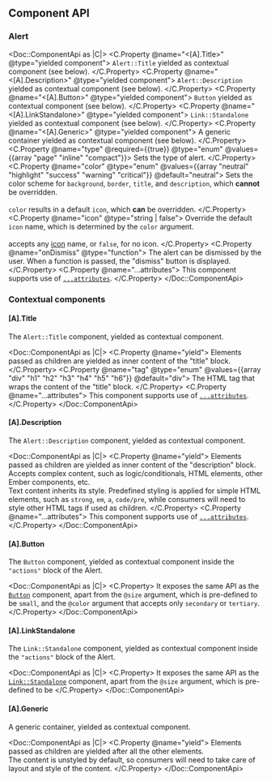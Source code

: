 ## Component API

### Alert

<Doc::ComponentApi as |C|>
  <C.Property @name="<[A].Title>" @type="yielded component">
    `Alert::Title` yielded as contextual component (see below).
  </C.Property>
  <C.Property @name="<[A].Description>" @type="yielded component">
    `Alert::Description` yielded as contextual component (see below).
  </C.Property>
  <C.Property @name="<[A].Button>" @type="yielded component">
    `Button` yielded as contextual component (see below).
  </C.Property>
  <C.Property @name="<[A].LinkStandalone>" @type="yielded component">
    `Link::Standalone` yielded as contextual component (see below).
  </C.Property>
  <C.Property @name="<[A].Generic>" @type="yielded component">
    A generic container yielded as contextual component (see below).
  </C.Property>
  <C.Property @name="type" @required={{true}} @type="enum" @values={{array "page" "inline" "compact"}}>
    Sets the type of alert.
  </C.Property>
  <C.Property @name="color" @type="enum" @values={{array "neutral" "highlight" "success" "warning" "critical"}} @default="neutral">
    Sets the color scheme for `background`, `border`, `title`, and `description`, which **cannot** be overridden.<br/><br/>`color` results in a default `icon`, which **can** be overridden.
  </C.Property>
  <C.Property @name="icon" @type="string | false">
    Override the default `icon` name, which is determined by the `color` argument.<br/><br/>accepts any [icon](/icons/library) name, or `false`, for no icon.
  </C.Property>
  <C.Property @name="onDismiss" @type="function">
    The alert can be dismissed by the user. When a function is passed, the "dismiss" button is displayed.
  </C.Property>
  <C.Property @name="...attributes">
    This component supports use of [`...attributes`](https://guides.emberjs.com/release/in-depth-topics/patterns-for-components/#toc_attribute-ordering).
  </C.Property>
</Doc::ComponentApi>

### Contextual components

#### [A].Title

The `Alert::Title` component, yielded as contextual component.

<Doc::ComponentApi as |C|>
  <C.Property @name="yield">
    Elements passed as children are yielded as inner content of the "title" block.
  </C.Property>
  <C.Property @name="tag" @type="enum" @values={{array "div" "h1" "h2" "h3" "h4" "h5" "h6"}} @default="div">
    The HTML tag that wraps the content of the "title" block.
  </C.Property>
  <C.Property @name="...attributes">
    This component supports use of [`...attributes`](https://guides.emberjs.com/release/in-depth-topics/patterns-for-components/#toc_attribute-ordering).
  </C.Property>
</Doc::ComponentApi>

#### [A].Description

The `Alert::Description` component, yielded as contextual component.

<Doc::ComponentApi as |C|>
  <C.Property @name="yield">
    Elements passed as children are yielded as inner content of the "description" block.
    <br/>Accepts complex content, such as logic/conditionals, HTML elements, other Ember components, etc.
    <br/>Text content inherits its style. Predefined styling is applied for simple HTML elements, such as `strong`, `em`, `a`, `code/pre`, while consumers will need to style other HTML tags if used as children.
  </C.Property>
  <C.Property @name="...attributes">
    This component supports use of [`...attributes`](https://guides.emberjs.com/release/in-depth-topics/patterns-for-components/#toc_attribute-ordering).
  </C.Property>
</Doc::ComponentApi>

#### [A].Button

The `Button` component, yielded as contextual component inside the `"actions"` block of the Alert.

<Doc::ComponentApi as |C|>
  <C.Property>
    It exposes the same API as the [`Button`](/components/button) component, apart from the `@size` argument, which is pre-defined to be `small`, and the `@color` argument that accepts only `secondary` or `tertiary`.
  </C.Property>
</Doc::ComponentApi>

#### [A].LinkStandalone

The `Link::Standalone` component, yielded as contextual component inside the `"actions"` block of the Alert.

<Doc::ComponentApi as |C|>
  <C.Property>
    It exposes the same API as the [`Link::Standalone`](/components/link/standalone) component, apart from the `@size` argument, which is pre-defined to be
  </C.Property>
</Doc::ComponentApi>

#### [A].Generic

A generic container, yielded as contextual component.

<Doc::ComponentApi as |C|>
  <C.Property @name="yield">
    Elements passed as children are yielded after all the other elements.
    <br/>The content is unstyled by default, so consumers will need to take care of layout and style of the content.
  </C.Property>
</Doc::ComponentApi>
